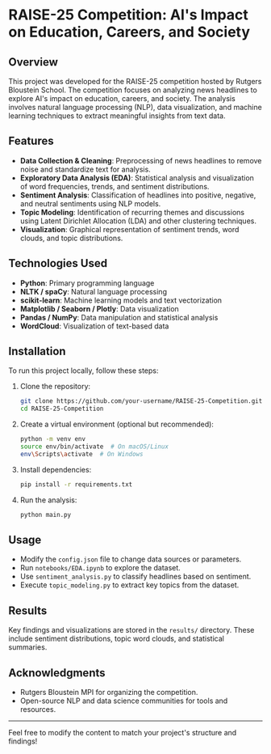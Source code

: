 # RAISE-25 Competition: AI's Impact on Education, Careers, and Society

## Overview
This project was developed for the RAISE-25 competition hosted by Rutgers Bloustein School. The competition focuses on analyzing news headlines to explore AI's impact on education, careers, and society. The analysis involves natural language processing (NLP), data visualization, and machine learning techniques to extract meaningful insights from text data.

## Features
- **Data Collection & Cleaning**: Preprocessing of news headlines to remove noise and standardize text for analysis.
- **Exploratory Data Analysis (EDA)**: Statistical analysis and visualization of word frequencies, trends, and sentiment distributions.
- **Sentiment Analysis**: Classification of headlines into positive, negative, and neutral sentiments using NLP models.
- **Topic Modeling**: Identification of recurring themes and discussions using Latent Dirichlet Allocation (LDA) and other clustering techniques.
- **Visualization**: Graphical representation of sentiment trends, word clouds, and topic distributions.

## Technologies Used
- **Python**: Primary programming language
- **NLTK / spaCy**: Natural language processing
- **scikit-learn**: Machine learning models and text vectorization
- **Matplotlib / Seaborn / Plotly**: Data visualization
- **Pandas / NumPy**: Data manipulation and statistical analysis
- **WordCloud**: Visualization of text-based data

## Installation
To run this project locally, follow these steps:

1. Clone the repository:
   ```sh
   git clone https://github.com/your-username/RAISE-25-Competition.git
   cd RAISE-25-Competition
   ```
2. Create a virtual environment (optional but recommended):
   ```sh
   python -m venv env
   source env/bin/activate  # On macOS/Linux
   env\Scripts\activate  # On Windows
   ```
3. Install dependencies:
   ```sh
   pip install -r requirements.txt
   ```
4. Run the analysis:
   ```sh
   python main.py
   ```

## Usage
- Modify the `config.json` file to change data sources or parameters.
- Run `notebooks/EDA.ipynb` to explore the dataset.
- Use `sentiment_analysis.py` to classify headlines based on sentiment.
- Execute `topic_modeling.py` to extract key topics from the dataset.

## Results
Key findings and visualizations are stored in the `results/` directory. These include sentiment distributions, topic word clouds, and statistical summaries.

## Acknowledgments
- Rutgers Bloustein MPI for organizing the competition.
- Open-source NLP and data science communities for tools and resources.

---
Feel free to modify the content to match your project's structure and findings!

